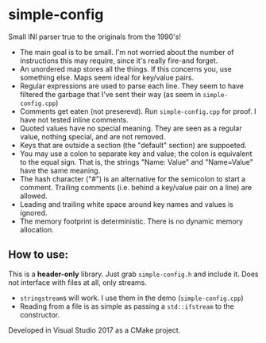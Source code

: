 # simple-config
Small INI parser true to the originals from the 1990's!


* The main goal is to be small. I'm not worried about the number of instructions this may require, since it's really fire-and forget.
* An unordered map stores all the things. If this concerns you, use something else. Maps seem ideal for key/value pairs. 
* Regular expressions are used to parse each line. They seem to have filtered the garbage that I've sent their way (as seem in `simple-config.cpp`)
* Comments get eaten (not preserevd). Run `simple-config.cpp` for proof. I have not tested inline comments.
* Quoted values have no special meaning. They are seen as a regular value, nothing special, and are not removed.
 * Keys that are outside a section (the "default" section) are suppoeted.
 * You may use a colon to separate key and value; the colon is equivalent to the equal sign. That is, the strings "Name: Value" and "Name=Value" have the same meaning.
 * The hash character ("#") is an alternative for the semicolon to start a comment. Trailing comments (i.e. behind a key/value pair on a line) are allowed.
 * Leading and trailing white space around key names and values is ignored.
 * The memory footprint is deterministic. There is no dynamic memory allocation. 

## How to use:

This is a **header-only** library. Just grab `simple-config.h` and include it. Does not interface with files at all, only streams.

- `stringstream`s will work. I use them in the demo (`simple-config.cpp`)
- Reading from a file is as simple as passing a `std::ifstream` to the constructor.

Developed in Visual Studio 2017 as a CMake project.
